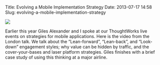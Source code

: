Title: Evolving a Mobile Implementation Strategy
Date: 2013-07-17 14:58
Slug: evolving-a-mobile-implementation-strategy

<div class="img floating">

[![](http://martinfowler.com/snips/gga-mf-twlive.png)](http://www.youtube.com/watch?v=o72-Br9SkdM)

</div>

Earlier this year Giles Alexander and I spoke at our ThoughtWorks live
events on strategies for mobile applications. Here is the video from the
London talk. We talk about the “Lean-forward”, “Lean-back”, and
“Look-down” engagement styles; why value can be hidden by traffic, and
the cover-your-bases and laser platform strategies. Giles finishes with
a brief case study of using this thinking at a major airline.

</p>

